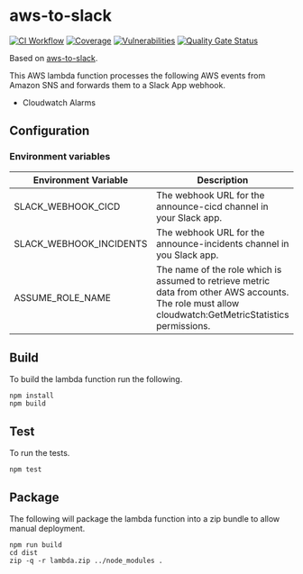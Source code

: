 # aws-to-slack

[![CI Workflow](https://github.com/previewme/cloudwatch-events-to-slack/actions/workflows/ci.yml/badge.svg)](https://github.com/previewme/cloudwatch-events-to-slack/actions/workflows/ci.yml)
[![Coverage](https://sonarcloud.io/api/project_badges/measure?project=previewme_cloudwatch-events-to-slack&metric=coverage)](https://sonarcloud.io/dashboard?id=previewme_cloudwatch-events-to-slack)
[![Vulnerabilities](https://sonarcloud.io/api/project_badges/measure?project=previewme_cloudwatch-events-to-slack&metric=vulnerabilities)](https://sonarcloud.io/dashboard?id=previewme_cloudwatch-events-to-slack)
[![Quality Gate Status](https://sonarcloud.io/api/project_badges/measure?project=previewme_cloudwatch-events-to-slack&metric=alert_status)](https://sonarcloud.io/dashboard?id=previewme_cloudwatch-events-to-slack)

Based on [aws-to-slack](https://github.com/arabold/aws-to-slack).

This AWS lambda function processes the following AWS events from Amazon SNS and forwards them to a Slack App webhook.

* Cloudwatch Alarms

## Configuration

### Environment variables

| Environment Variable    | Description                                                                                                                                            | Required |
|-------------------------|--------------------------------------------------------------------------------------------------------------------------------------------------------|----------|
| SLACK_WEBHOOK_CICD      | The webhook URL for the announce-cicd channel in your Slack app.                                                                                       | Yes      |
| SLACK_WEBHOOK_INCIDENTS | The webhook URL for the announce-incidents channel in you Slack app.                                                                                   | Yes      |
| ASSUME_ROLE_NAME        | The name of the role which is assumed to retrieve metric data from other AWS accounts. The role must allow cloudwatch:GetMetricStatistics permissions. | No       |

## Build

To build the lambda function run the following.

```
npm install
npm build
```

## Test

To run the tests.

```
npm test
```

## Package

The following will package the lambda function into a zip bundle to allow manual deployment.

```
npm run build
cd dist
zip -q -r lambda.zip ../node_modules .
```

